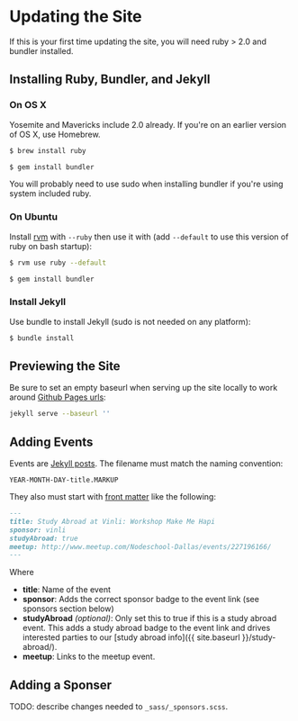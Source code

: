 # Updating the Site

If this is your first time updating the site, you will need ruby > 2.0
and bundler installed.

## Installing Ruby, Bundler, and Jekyll

### On OS X

Yosemite and Mavericks include 2.0 already. If you're on an earlier
version of OS X, use Homebrew.

```sh
$ brew install ruby
```

```sh
$ gem install bundler
```

You will probably need to use sudo when installing bundler if you're
using system included ruby.

### On Ubuntu

Install [rvm](https://rvm.io/rvm/install) with `--ruby` then use it
with (add `--default` to use this version of ruby on bash startup):

```sh
$ rvm use ruby --default
```

```sh
$ gem install bundler
```

### Install Jekyll

Use bundle to install Jekyll (sudo is not needed on any platform):

```sh
$ bundle install
```

## Previewing the Site

Be sure to set an empty baseurl when serving up the site locally to work
around [Github Pages
urls](http://jekyllrb.com/docs/github-pages/#project-page-url-structure):

```sh
jekyll serve --baseurl ''
```

## Adding Events

Events are [Jekyll posts](http://jekyllrb.com/docs/posts/). The filename
must match the naming convention:

```
YEAR-MONTH-DAY-title.MARKUP
```

They also must start with [front
matter](http://jekyllrb.com/docs/frontmatter/) like the following:

```md
---
title: Study Abroad at Vinli: Workshop Make Me Hapi
sponsor: vinli
studyAbroad: true
meetup: http://www.meetup.com/Nodeschool-Dallas/events/227196166/
---
```

Where

- __title__: Name of the event
- __sponsor__: Adds the correct sponsor badge to the event link
  (see sponsors section below)
- __studyAbroad__ *(optional)*: Only set this to true if this is a study
  abroad event. This adds a study abroad badge to the event link and
  drives interested parties to our
  [study abroad info]({{ site.baseurl }}/study-abroad/).
- __meetup__: Links to the meetup event.

## Adding a Sponser

TODO: describe changes needed to `_sass/_sponsors.scss`.
